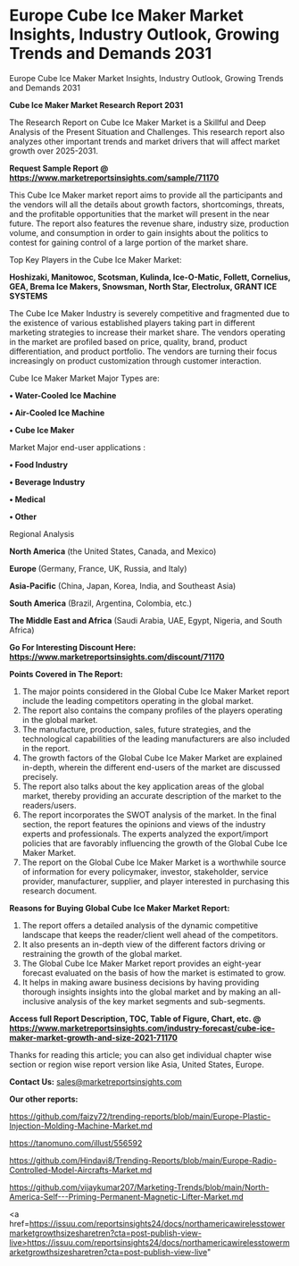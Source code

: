 # Europe Cube Ice Maker Market Insights, Industry Outlook, Growing Trends and Demands 2031
Europe Cube Ice Maker Market Insights, Industry Outlook, Growing Trends and Demands 2031

<strong>Cube Ice Maker Market Research Report 2031</strong>

The Research Report on Cube Ice Maker Market is a Skillful and Deep Analysis of the Present Situation and Challenges. This research report also analyzes other important trends and market drivers that will affect market growth over 2025-2031.

<strong>Request Sample Report @ <a href=https://www.marketreportsinsights.com/sample/71170>https://www.marketreportsinsights.com/sample/71170</a></strong>

This Cube Ice Maker market report aims to provide all the participants and the vendors will all the details about growth factors, shortcomings, threats, and the profitable opportunities that the market will present in the near future. The report also features the revenue share, industry size, production volume, and consumption in order to gain insights about the politics to contest for gaining control of a large portion of the market share.

Top Key Players in the Cube Ice Maker Market:

<strong>Hoshizaki, Manitowoc, Scotsman, Kulinda, Ice-O-Matic, Follett, Cornelius, GEA, Brema Ice Makers, Snowsman, North Star, Electrolux, GRANT ICE SYSTEMS</strong>

The Cube Ice Maker Industry is severely competitive and fragmented due to the existence of various established players taking part in different marketing strategies to increase their market share. The vendors operating in the market are profiled based on price, quality, brand, product differentiation, and product portfolio. The vendors are turning their focus increasingly on product customization through customer interaction.

Cube Ice Maker Market Major Types are:

<strong>• Water-Cooled Ice Machine

• Air-Cooled Ice Machine

• Cube Ice Maker</strong>

Market Major end-user applications :

<strong>• Food Industry

• Beverage Industry

• Medical

• Other</strong>

Regional Analysis

</u><strong><b>North America</b></strong> (the United States, Canada, and Mexico)

<strong><b>Europe </b></strong>(Germany, France, UK, Russia, and Italy)

<strong><b>Asia-Pacific</b></strong> (China, Japan, Korea, India, and Southeast Asia)

<strong><b>South America</b></strong> (Brazil, Argentina, Colombia, etc.)

<strong><b>The Middle East and Africa</b></strong> (Saudi Arabia, UAE, Egypt, Nigeria, and South Africa)

<strong>Go For Interesting Discount Here: <a href=https://www.marketreportsinsights.com/discount/71170>https://www.marketreportsinsights.com/discount/71170</a></strong>

<strong>Points Covered in The Report:</strong>
<ol>
  <li>The major points considered in the Global Cube Ice Maker Market report include the leading competitors operating in the global market.</li>
  <li>The report also contains the company profiles of the players operating in the global market.</li>
  <li>The manufacture, production, sales, future strategies, and the technological capabilities of the leading manufacturers are also included in the report.</li>
  <li>The growth factors of the Global Cube Ice Maker Market are explained in-depth, wherein the different end-users of the market are discussed precisely.</li>
  <li>The report also talks about the key application areas of the global market, thereby providing an accurate description of the market to the readers/users.</li>
  <li>The report incorporates the SWOT analysis of the market. In the final section, the report features the opinions and views of the industry experts and professionals. The experts analyzed the export/import policies that are favorably influencing the growth of the Global Cube Ice Maker Market.</li>
  <li>The report on the Global Cube Ice Maker Market is a worthwhile source of information for every policymaker, investor, stakeholder, service provider, manufacturer, supplier, and player interested in purchasing this research document.</li>
</ol>
<strong>Reasons for Buying Global Cube Ice Maker Market Report:</strong>

<ol>
  <li>The report offers a detailed analysis of the dynamic competitive landscape that keeps the reader/client well ahead of the competitors.</li>
  <li>It also presents an in-depth view of the different factors driving or restraining the growth of the global market.</li>
  <li>The Global Cube Ice Maker Market report provides an eight-year forecast evaluated on the basis of how the market is estimated to grow.</li>
  <li>It helps in making aware business decisions by having providing thorough insights insights into the global market and by making an all-inclusive analysis of the key market segments and sub-segments.</li>
</ol>
<strong>Access full Report Description, TOC, Table of Figure, Chart, etc. @ <a href=https://www.marketreportsinsights.com/industry-forecast/cube-ice-maker-market-growth-and-size-2021-71170>https://www.marketreportsinsights.com/industry-forecast/cube-ice-maker-market-growth-and-size-2021-71170</a></strong>


Thanks for reading this article; you can also get individual chapter wise section or region wise report version like Asia, United States, Europe.

<strong>Contact Us:</strong>
sales@marketreportsinsights.com

<strong>Our other reports:</strong>

<a href=https://github.com/faizy72/trending-reports/blob/main/Europe-Plastic-Injection-Molding-Machine-Market.md>https://github.com/faizy72/trending-reports/blob/main/Europe-Plastic-Injection-Molding-Machine-Market.md</a>

<a href=https://tanomuno.com/illust/556592>https://tanomuno.com/illust/556592</a>

<a href=https://github.com/Hindavi8/Trending-Reports/blob/main/Europe-Radio-Controlled-Model-Aircrafts-Market.md>https://github.com/Hindavi8/Trending-Reports/blob/main/Europe-Radio-Controlled-Model-Aircrafts-Market.md</a>

<a href=https://github.com/vijaykumar207/Marketing-Trends/blob/main/North-America-Self---Priming-Permanent-Magnetic-Lifter-Market.md>https://github.com/vijaykumar207/Marketing-Trends/blob/main/North-America-Self---Priming-Permanent-Magnetic-Lifter-Market.md</a>

<a href=https://issuu.com/reportsinsights24/docs/northamericawirelesstowermarketgrowthsizesharetren?cta=post-publish-view-live>https://issuu.com/reportsinsights24/docs/northamericawirelesstowermarketgrowthsizesharetren?cta=post-publish-view-live</a>"
